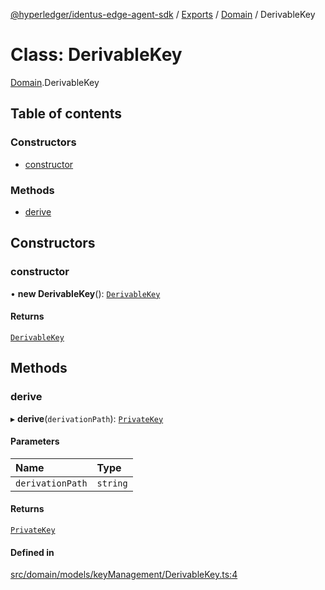 [@hyperledger/identus-edge-agent-sdk](../README.md) / [Exports](../modules.md) / [Domain](../modules/Domain.md) / DerivableKey

# Class: DerivableKey

[Domain](../modules/Domain.md).DerivableKey

## Table of contents

### Constructors

- [constructor](Domain.DerivableKey.md#constructor)

### Methods

- [derive](Domain.DerivableKey.md#derive)

## Constructors

### constructor

• **new DerivableKey**(): [`DerivableKey`](Domain.DerivableKey.md)

#### Returns

[`DerivableKey`](Domain.DerivableKey.md)

## Methods

### derive

▸ **derive**(`derivationPath`): [`PrivateKey`](Domain.PrivateKey.md)

#### Parameters

| Name | Type |
| :------ | :------ |
| `derivationPath` | `string` |

#### Returns

[`PrivateKey`](Domain.PrivateKey.md)

#### Defined in

[src/domain/models/keyManagement/DerivableKey.ts:4](https://github.com/hyperledger/identus-edge-agent-sdk-ts/blob/b1a74ed6fd4a9050ce3bb69d50435414a88a059a/src/domain/models/keyManagement/DerivableKey.ts#L4)
